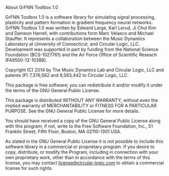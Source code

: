About GrFNN Toolbox 1.0

GrFNN Toolbox 1.0 is a software library for simulating signal processing, plasticity and pattern formation in gradient frequency neural networks. GrFNN Toolbox 1.0 was written by Edward Large, Karl Lerud, Ji Chul Kim and Dameon Harrell, with contributions form Marc Velasco and Michael Stauffer. It represents a collaboration between the Music Dynamics Laboratory at University of Connecticut, and Circular Logic, LLC. Development was supported in part by funding from the National Science Foundation (BCS-1027761) and the Air Force Office of Scientific Reseach (FA9550-12-10388).

Copyright (C) 2014 by The Music Dynamics Lab and Circular Logic, LLC and patents (P) 7,376,562 and 8,583,442 to Circular Logic, LLC.

This package is free software; you can redistribute it and/or modify it under the terms of the GNU General Public License.

This package is distributed WITHOUT ANY WARRANTY; without even the implied warranty of MERCHANTABILITY or FITNESS FOR A PARTICULAR PURPOSE. See the GNU General Public License for more details.

You should have received a copy of the GNU General Public License along with this program; if not, write to the Free Software Foundation, Inc., 51 Franklin Street, Fifth Floor, Boston, MA 02110-1301 USA.

As stated in the GNU General Public License it is not possible to include this software library in a commercial or proprietary program. If you desire to copy, distribute, or modify the Program, including in connection with your own proprietary work, other than in accordance with the terms of this license, you may contact license@circular-logic.com to obtain a commercial license for such rights.
